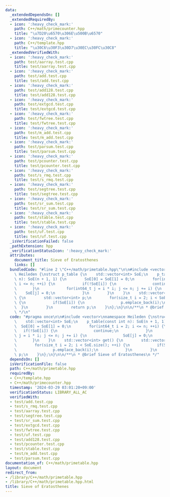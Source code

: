 ```yaml
---
data:
  _extendedDependsOn: []
  _extendedRequiredBy:
  - icon: ':heavy_check_mark:'
    path: C++/math/primecounter.hpp
    title: "\u7D20\u6570\u306E\u500B\u6570"
  - icon: ':heavy_check_mark:'
    path: C++/template.hpp
    title: "\u30C6\u30F3\u30D7\u30EC\u30FC\u30C8"
  _extendedVerifiedWith:
  - icon: ':heavy_check_mark:'
    path: test/aarray.test.cpp
    title: test/aarray.test.cpp
  - icon: ':heavy_check_mark:'
    path: test/add.test.cpp
    title: test/add.test.cpp
  - icon: ':heavy_check_mark:'
    path: test/add128.test.cpp
    title: test/add128.test.cpp
  - icon: ':heavy_check_mark:'
    path: test/extgcd.test.cpp
    title: test/extgcd.test.cpp
  - icon: ':heavy_check_mark:'
    path: test/fwtree.test.cpp
    title: test/fwtree.test.cpp
  - icon: ':heavy_check_mark:'
    path: test/m_add.test.cpp
    title: test/m_add.test.cpp
  - icon: ':heavy_check_mark:'
    path: test/parsum.test.cpp
    title: test/parsum.test.cpp
  - icon: ':heavy_check_mark:'
    path: test/pcounter.test.cpp
    title: test/pcounter.test.cpp
  - icon: ':heavy_check_mark:'
    path: test/s_rmq.test.cpp
    title: test/s_rmq.test.cpp
  - icon: ':heavy_check_mark:'
    path: test/segtree.test.cpp
    title: test/segtree.test.cpp
  - icon: ':heavy_check_mark:'
    path: test/sr_sum.test.cpp
    title: test/sr_sum.test.cpp
  - icon: ':heavy_check_mark:'
    path: test/stable.test.cpp
    title: test/stable.test.cpp
  - icon: ':heavy_check_mark:'
    path: test/uf.test.cpp
    title: test/uf.test.cpp
  _isVerificationFailed: false
  _pathExtension: hpp
  _verificationStatusIcon: ':heavy_check_mark:'
  attributes:
    document_title: Sieve of Eratosthenes
    links: []
  bundledCode: "#line 2 \"C++/math/primetable.hpp\"\n\n#include <vector>\nnamespace\
    \ Heileden {\nstruct p_table {\n    std::vector<int> SoE;\n    p_table(const int\
    \ n): SoE(n + 1, 1) {\n        SoE[0] = SoE[1] = 0;\n        for(int64_t i = 2;\
    \ i <= n; ++i) {\n            if(!SoE[i]) {\n                continue;\n     \
    \       }\n            for(int64_t j = i * i; j <= n; j += i) {\n            \
    \    SoE[j] = 0;\n            }\n        }\n    }\n    std::vector<int> get()\
    \ {\n        std::vector<int> p;\n        for(size_t i = 2; i < SoE.size(); ++i)\
    \ {\n            if(SoE[i]) {\n                p.emplace_back(i);\n          \
    \  }\n        }\n        return p;\n    }\n};\n}\n\n/**\n * @brief Sieve of Eratosthenes\n\
    \ */\n"
  code: "#pragma once\n\n#include <vector>\nnamespace Heileden {\nstruct p_table {\n\
    \    std::vector<int> SoE;\n    p_table(const int n): SoE(n + 1, 1) {\n      \
    \  SoE[0] = SoE[1] = 0;\n        for(int64_t i = 2; i <= n; ++i) {\n         \
    \   if(!SoE[i]) {\n                continue;\n            }\n            for(int64_t\
    \ j = i * i; j <= n; j += i) {\n                SoE[j] = 0;\n            }\n \
    \       }\n    }\n    std::vector<int> get() {\n        std::vector<int> p;\n\
    \        for(size_t i = 2; i < SoE.size(); ++i) {\n            if(SoE[i]) {\n\
    \                p.emplace_back(i);\n            }\n        }\n        return\
    \ p;\n    }\n};\n}\n\n/**\n * @brief Sieve of Eratosthenes\n */"
  dependsOn: []
  isVerificationFile: false
  path: C++/math/primetable.hpp
  requiredBy:
  - C++/template.hpp
  - C++/math/primecounter.hpp
  timestamp: '2024-03-29 03:01:20+09:00'
  verificationStatus: LIBRARY_ALL_AC
  verifiedWith:
  - test/add.test.cpp
  - test/s_rmq.test.cpp
  - test/aarray.test.cpp
  - test/segtree.test.cpp
  - test/sr_sum.test.cpp
  - test/extgcd.test.cpp
  - test/fwtree.test.cpp
  - test/uf.test.cpp
  - test/add128.test.cpp
  - test/pcounter.test.cpp
  - test/stable.test.cpp
  - test/m_add.test.cpp
  - test/parsum.test.cpp
documentation_of: C++/math/primetable.hpp
layout: document
redirect_from:
- /library/C++/math/primetable.hpp
- /library/C++/math/primetable.hpp.html
title: Sieve of Eratosthenes
---
```

